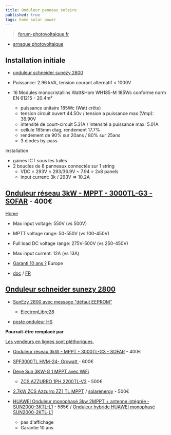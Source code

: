 ```yaml
---
title: Onduleur panneau solaire
published: true
tags: home solar power
---
```

> [forum-photovoltaique.fr](https://forum-photovoltaique.fr/index.php)

- [arnaque photovoltaique](https://forum-photovoltaique.fr/viewtopic.php?t=34117)

## Installation initiale
- [onduleur schneider sunezy 2800](#onduleur-schneider-sunezy-2800)

- Puissance: 2.96 kVA, tension courant alternatif < 1000V
- 16 Modules monocristallins Watt&Hom WH185-M 185Wc conforme norm EN 61215 - 20.4m²
	- puissance unitaire 185Wc (Watt crête)
	- tension circuit ouvert 44.50v / tension a puissance max (Vmp): 36.90V
    - intensité de court-circuit 5.31A / Intensité a puissance max: 5.01A
	- cellule 165mm diag, rendement 17.7%
	- rendement de 90% sur 20ans / 80% sur 25ans
    - 3 diodes by-pass

Installation
- gaines ICT sous les tuiles
- 2 boucles de 8 panneaux connectés sur 1 string
	- VDC = 293V = 293/36.9V ~ 7.94 = 2x8 panels
    - input current: 3k / 293V => 10.2A

## [Onduleur réseau 3kW - MPPT - 3000TL-G3 - SOFAR](https://allo.solar/onduleur-reseau-3-3kw-mppt-3300tl-g3-sofar.html) - 400€

[Home](https://downloads.sofarsolar.eu/?_product=1100-3300tl-g3)

- Max input voltage: 550V (vs 500V)
- MPTT voltage range: 50-550V (vs 100-450V)
- Full load DC voltage range: 275V-500V (vs 250-450V)
- Max input current: 12A (vs 13A)

- [Garanti 10 ans ?](https://allo.solar/amfile/file/download/file/2019/product/1677/) Europe
- [doc](https://allo.solar/amfile/file/download/file/2276/product/1677/) / [FR](https://allo.solar/amfile/file/download/file/1771/product/1677/)

## [Onduleur schneider sunezy 2800](https://www.forumphotovoltaique.com/onduleur-schneider-sunezy/)

- [SunEzy 2800 avec message "défaut EEPROM"](https://forum-photovoltaique.fr/viewtopic.php?p=781652&hilit=kasyk#p781652)
	- [ElectronLibre28](https://forum-photovoltaique.fr/viewtopic.php?p=603949#p603949)

- [poste onduleur HS](https://forum-photovoltaique.fr/viewtopic.php?t=78605)

**Pourrait-être remplacé par**

[Les vendeurs en lignes sont pléthoriques.](https://forum-photovoltaique.fr/viewtopic.php?p=781652&hilit=kasyk#p781652)

- [Onduleur réseau 3kW - MPPT - 3000TL-G3 - SOFAR](https://allo.solar/onduleur-reseau-3-3kw-mppt-3300tl-g3-sofar.html) - 400€


- [ SPF3000TL HVM-24- Growatt ](https://www.leroymerlin.fr/produits/onduleur-hybride-3kw-24v-mppt-50a-spf3000tl-hvm-24-growatt-89576493.html) - 600€

- [Deye Sun 3KW-G 1 MPPT avec WiFi ](https://www.leroymerlin.fr/produits/onduleur-deye-sun-3kw-g-1-mppt-avec-wifi-94908380.html)
	- [ZCS AZZURRO 1PH 2200TL-V3](https://www.solarenergypoint.it/shop/zcs-azzurro-1ph-2200tl-v3-inverter-monofase-1mppt-2200w) - 500€
    
- [2.7kW ZCS Azzurro ZZ1 TL MPPT](https://www.puntoenergiashop.it/fr/onduleur-zucchetti/onduleur-string-monophas%C3%A9-27kw-zcs-azzurro-zz1-tl-mppt-avec-sectionneur.html) / [solarenergy](https://www.solarenergypoint.it/shop/zcs-zucchetti-centro-sistemi/zcs-azzurro-1ph-2700tl-v3-inverter-monofase-1mppt-2700w) - 500€

- [HUAWEI Onduleur monophasé 3kw 2MPPT + antenne intégrée - SUN2000-3KTL-L1](https://www.123elec.com/huawei-onduleur-monophase-3kw-2mppt-antenne-integree-sun2000-3ktl-l1.html) - 585€ / [Onduleur hybride HUAWEI monophasé SUN2000-2KTL-L1 ](https://www.solaris-store.com/8498-onduleur-huawei-monophase-sun2000-2ktl-l1-2000w-230v.html)
	- pas d'affichage
    - Garantie 10 ans
